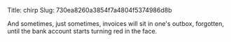 Title: chirp
Slug: 730ea8260a3854f7a4804f5374986d8b

And sometimes, just sometimes, invoices will sit in one's outbox, forgotten, until the bank account starts turning red in the face.
